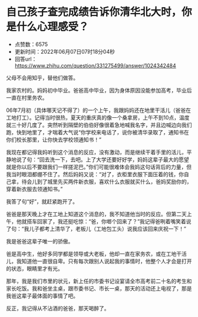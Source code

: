 # 自己孩子查完成绩告诉你清华北大时，你是什么心理感受？
- 点赞数：6575
- 更新时间：2022年06月07日07时18分04秒
- 回答url：https://www.zhihu.com/question/331275499/answer/1024342484
<body>
 <p data-pid="v5VmYBqs">父母不会用知乎，替他们做答。</p>
 <p data-pid="6PjwArxF">我家农村的。妈妈初中毕业。爸爸高中毕业，因为身体原因没能参加高考，毕业后一直在村里务农。</p>
 <p data-pid="-QWAzOog">06年7月初（具体哪天记不得了）的一个上午，我跟妈妈还在地里干活儿（爸爸在工地打工）。记得当时很热，夏天的重庆真的像一个桑拿房，上午不到10点，温度就三十好几度了。突然听到隔壁的伯伯好像很着急地喊我名字，并且边喊边向我们跑，快到地里了，才喘着大气说“你学校来电话了，说你被清华录取了，通知书在你们校长那里，让你快去学校领通知书！”</p>
 <p data-pid="JPn7yPHm">我现在都记得我妈听到这个消息的反应，没有激动，而是继续干着手里的活儿，平静地说了句：“回去洗一下，去吧。上了大学还要好好学，妈妈这辈子最大的愿望就是你以后不要跟我们一样搓泥巴。”你们可能很难体会我妈这句话背后的力量，但我当时眼泪都绷不住了。然后妈妈又说：“对了，衣柜里衣服下面压着的钱，你自己拿，待会儿到了城里先买两件新衣服，喜欢什么衣服就买什么，爸妈奖励你的，穿着新衣服去领通知书。”</p>
 <p data-pid="OcmmThTl">我答了句“好”，就赶紧跑开了。</p>
 <p data-pid="DuYz1RPu">爸爸是那天晚上才在工地上知道这个消息的，我不知道他当时的反应。但第二天上午，他就搭车回家了，我还挺吃惊：“爸，你啷个回来了？”我记得爸咧着嘴笑着说了句：“我儿子都考上清华了，老板儿（工地包工头）说我应该回来庆祝一下！”</p>
 <p data-pid="uFiFoxRp">我是爸爸这辈子唯一的骄傲。</p>
 <p data-pid="Y0DGrUaP">爸是高中生，他好多同学都是领导或大老板，他却一直在家务农，或在工地干活儿，我知道他一直很自卑。只有每次跟别人说起我的事情时，他整个人才会是打开的状态，眼睛里才有光。</p>
 <p data-pid="ajjf9RoE">那年，我是我们市里的状元，新上任的市委书记设宴请全市高考前二十名的考生和家长吃饭。我和爸坐主桌，跟市委书记、市长一桌，那天的活动还上电视了，那是我爸这辈子最体面的事情了吧。</p>
 <p data-pid="HnX4sLAV">反正，我记得从不沾酒的爸爸，那天喝醉了。</p><a data-draft-node="block" data-draft-type="ad-link-card" data-ad-id="fee_36894217e2461bf3fca2f57ac89a31a1"></a>
 <p></p>
</body>